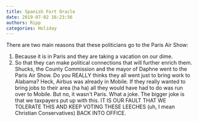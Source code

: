 ```yaml
---
title: Spanish Fort Oracle
date: 2019-07-02 16:23:56
authors: Ripp
categories: Holiday
---
```


 There are two main reasons that these politicians go to the Paris Air Show:
1. Because it is in Paris and they are taking a vacation on our dime.
2. So that they can make political connections that will further enrich them.  Shucks, the County Commission and the mayor of Daphne went to the Paris Air Show.  Do you REALLY thinks they all went just to bring work to Alabama?  Heck, Airbus was already in Mobile.  If they really wanted to bring jobs to their area (ha ha) all they would have had to do was run over to Mobile.  But no, it wasn't Paris. 
What a joke.  The bigger joke is that we taxpayers put up with this.  IT IS OUR FAULT THAT WE TOLERATE THIS AND KEEP VOTING THESE LEECHES (uh, I mean Christian Conservatives) BACK INTO OFFICE.